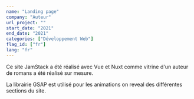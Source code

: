 ```yaml
---
name: "Landing page"
company: "Auteur"
url_project: ""
start_date: "2021"
end_date: "2021"
categories: ["Développement Web"]
flag_id: ["fr"]
lang: "fr"
---
```

Ce site JamStack a été réalisé avec Vue et Nuxt comme vitrine d'un auteur de romans a été réalisé sur mesure.

La librairie GSAP est utilisé pour les animations on reveal des différentes sections du site.